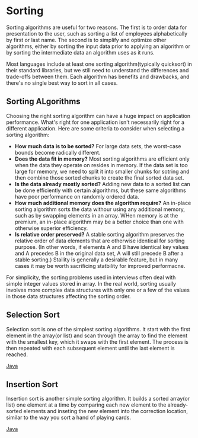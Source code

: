 # Sorting

Sorting algorithms are useful for two reasons.
The first is to order data for presentation to the user, such as sorting a list of employees alphabetically by first or last name.
The second is to simplify and optimize other algorithms, either by sorting the input data prior to applying an algorithm or by sorting the intermediate data an algorithm uses as it runs.

Most languages include at least one sorting algorithm(typically quicksort) in their standard libraries, but we still need to understand the differences and trade-offs between them.
Each algorithm has benefits and drawbacks, and there's no single best way to sort in all cases.

## Sorting ALgorithms

Choosing the right sorting algorithm can have a huge impact on application performance.
What's right for one application isn't necessarily right for a different application. 
Here are some criteria to consider when selecting a sorting algorithm:

* __How much data is to be sorted?__ For large data sets, the worst-case bounds become radically different.
* __Does the data fit in memory?__ Most sorting algorithms are efficient only when the data they operate on resides in memory. If the data set is too large for memory, we need to split it into smaller chunks for sotring and then combine those sorted chunks to create the final sorted data set.
* __Is the data already mostly sorted?__ Adding new data to a sorted list can be done efficiently with certain algorithms, but these same algorithms have poor performance on randomly ordered data.
* __How much additional memory does the algorithm require?__ An in-place sorting algorithm sorts the data withour using any additional memory, such as by swapping elements in an array. WHen memory is at the premium, an in-place algorithm may be a better choice than one with otherwise superior efficiency.
* __Is relative order preserved?__ A stable sorting algorithm preserves the relative order of data elements that are otherwise identical for sorting purpose. (In other words, if elements A and B have identical key values and A precedes B in the original data set, A will still precede B after a stable sorting.) Staility is generally a desirable feature, but in many cases it may be worth sacrificing statbility for improved performacne.


For simplicity, the sorting problems used in interviews often deal with simple integer values stored in array. In the real world, sorting usually involves more complex data structures with only one or a few of the values in those data structures affecting the sorting order.

## Selection Sort

Selection sort is one of the simplest sorting algorithms. 
It start with the first element in the array(or list) and scan through the array to find the element with the smallest key, which it swaps with the first element. The process is then repeated with each subsequent element until the last element is reached.

[Java](SelectionSort.java)

## Insertion Sort

Insertion sort is another simple sorting algorithm. It builds a sorted array(or list) one element at a time by comparing each new element to the already-sorted elements and inseting the new element into the correction location, similar to the way you sort a hand of playing cards.

[Java](InsertionSort.java)

